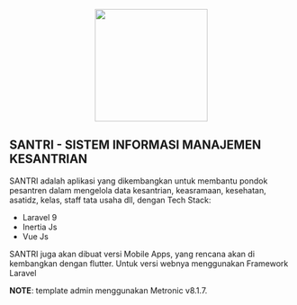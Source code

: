 <p align="center"><img src="https://raw.githubusercontent.com/laravel/art/master/logo-lockup/5%20SVG/2%20CMYK/1%20Full%20Color/laravel-logolockup-cmyk-red.svg" width="200"></p>

## SANTRI - SISTEM INFORMASI MANAJEMEN KESANTRIAN

SANTRI adalah aplikasi yang dikembangkan untuk membantu pondok pesantren dalam mengelola data kesantrian, keasramaan, kesehatan, asatidz, kelas, staff tata usaha dll, dengan Tech Stack:

- Laravel 9
- Inertia Js
- Vue Js

SANTRI juga akan dibuat versi Mobile Apps, yang rencana akan di kembangkan dengan flutter.
Untuk versi webnya menggunakan Framework Laravel

**NOTE**: template admin menggunakan Metronic v8.1.7.
